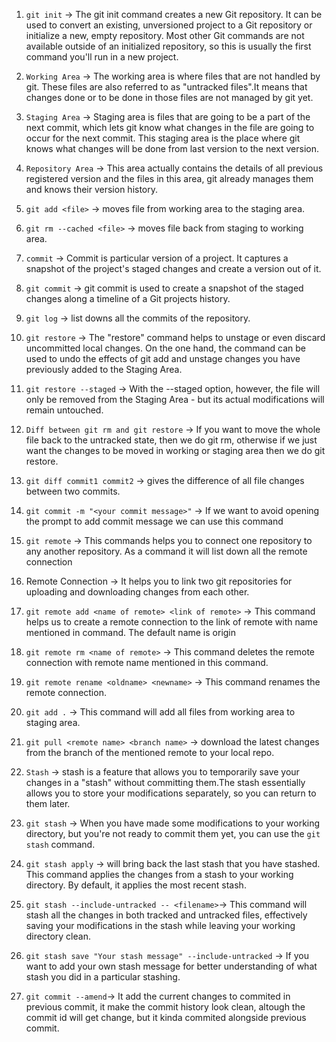 1. `git init` -> The git init command creates a new Git repository. It can be used to convert an existing, unversioned project to a Git repository or initialize a new, empty repository. Most other Git commands are not available outside of an initialized repository, so this is usually the first command you'll run in a new project.

2. `Working Area` -> The working area is where files that are not handled by git. These files are also referred to as "untracked files".It means that changes done or to be done in those files are not managed by git yet. 

3. `Staging Area` -> Staging area is files that are going to be a part of the next commit, which lets git know what changes in the file are going to occur for the next commit. This staging area is the place where git knows what changes will be done from last version to the next version.

4. `Repository Area` -> This area actually contains the details of all previous registered version and the files in this area, git already manages them and knows their version history.

5. `git add <file>` -> moves file from working area to the staging area.

6. `git rm --cached <file>` -> moves file back from staging to working area.

7. `commit` -> Commit is particular version of a project. It captures a snapshot of the project's staged changes and create a version out of it.

8. `git commit` -> git commit is used to create a snapshot of the staged changes along a timeline of a Git projects history.

9. `git log` -> list downs all the commits of the repository.

10. `git restore` -> The "restore" command helps to unstage or even discard uncommitted local changes. On the one hand, the command can be used to undo the effects of git add and unstage changes you have previously added to the Staging Area.

11. `git restore --staged` -> With the --staged option, however, the file will only be removed from the Staging Area - but its actual modifications will remain untouched.

12. `Diff between git rm and git restore` -> If you want to move the whole file back to the untracked state, then we do git rm, otherwise if we just want the changes to be moved in working or staging area then we do git restore.

13. `git diff commit1 commit2` -> gives the difference of all file changes between two commits.

14. `git commit -m "<your commit message>"` -> If we want to avoid opening the prompt to add commit message we can use this command

15. `git remote` -> This commands helps you to connect one repository to any another repository. As a command it will list down all the remote connection

16. Remote Connection -> It helps you to link two git repositories for uploading and downloading changes from each other.

17. `git remote add <name of remote> <link of remote>` -> This command helps us to create a remote connection to the link of remote with name mentioned in command. The default name is origin

18. `git remote rm <name of remote>` -> This command deletes the remote connection with remote name mentioned in this command.

19. `git remote rename <oldname> <newname>` -> This command renames the remote connection.

20. `git add .` -> This command will add all files from working area to staging area.

21. `git pull <remote name> <branch name>` -> download the latest changes from the branch of the mentioned remote to your local repo.

22. `Stash` -> stash is a feature that allows you to temporarily save your changes in a "stash" without committing them.The stash essentially allows you to store your modifications separately, so you can return to them later.

23. `git stash` -> When you have made some modifications to your working directory, but you're not ready to commit them yet, you can use the `git stash` command.

24. `git stash apply` -> will bring back the last stash that you have stashed. This command applies the changes from a stash to your working directory. By default, it applies the most recent stash.

25. `git stash --include-untracked -- <filename>`-> This command will stash all the changes in both tracked and untracked files, effectively saving your modifications in the stash while leaving your working directory clean.

26. `git stash save "Your stash message" --include-untracked` -> If you want to add your own stash message for better understanding of what stash you did in a particular stashing.

27. `git commit --amend`-> It add the current changes to commited in previous commit, it make the commit history look clean, altough the commit id will get change, but it kinda commited alongside previous commit.